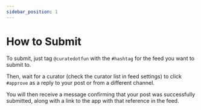 ```yaml
---
sidebar_position: 1
---
```


# How to Submit
To submit, just tag `@curatedotfun` with the `#hashtag` for the feed you want to submit to.

Then, wait for a curator (check the curator list in feed settings) to click `#approve` as a reply to your post or from a different channel.

You will then receive a message confirming that your post was successfully submitted, along with a link to the app with that reference in the feed.


